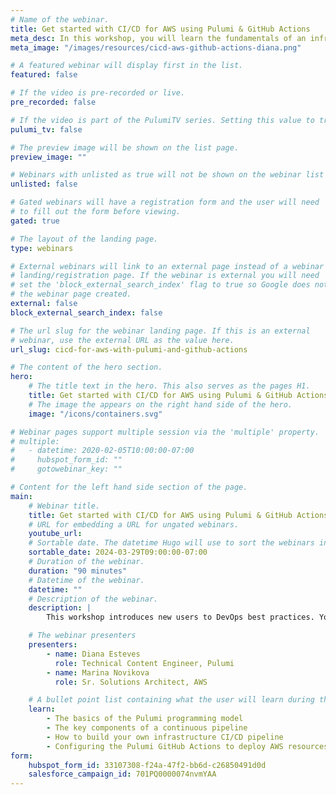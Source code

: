 ```yaml
---
# Name of the webinar.
title: Get started with CI/CD for AWS using Pulumi & GitHub Actions
meta_desc: In this workshop, you will learn the fundamentals of an infrastructure CI/CD pipeline through guided exercises using Pulumi.
meta_image: "/images/resources/cicd-aws-github-actions-diana.png"

# A featured webinar will display first in the list.
featured: false

# If the video is pre-recorded or live.
pre_recorded: false

# If the video is part of the PulumiTV series. Setting this value to true will list the video in the "PulumiTV" section.
pulumi_tv: false

# The preview image will be shown on the list page.
preview_image: ""

# Webinars with unlisted as true will not be shown on the webinar list
unlisted: false

# Gated webinars will have a registration form and the user will need
# to fill out the form before viewing.
gated: true

# The layout of the landing page.
type: webinars

# External webinars will link to an external page instead of a webinar
# landing/registration page. If the webinar is external you will need
# set the 'block_external_search_index' flag to true so Google does not index
# the webinar page created.
external: false
block_external_search_index: false

# The url slug for the webinar landing page. If this is an external
# webinar, use the external URL as the value here.
url_slug: cicd-for-aws-with-pulumi-and-github-actions

# The content of the hero section.
hero:
    # The title text in the hero. This also serves as the pages H1.
    title: Get started with CI/CD for AWS using Pulumi & GitHub Actions
    # The image the appears on the right hand side of the hero.
    image: "/icons/containers.svg"

# Webinar pages support multiple session via the 'multiple' property.
# multiple:
#   - datetime: 2020-02-05T10:00:00-07:00
#     hubspot_form_id: ""
#     gotowebinar_key: ""

# Content for the left hand side section of the page.
main:
    # Webinar title.
    title: Get started with CI/CD for AWS using Pulumi & GitHub Actions
    # URL for embedding a URL for ungated webinars.
    youtube_url: 
    # Sortable date. The datetime Hugo will use to sort the webinars in date order.
    sortable_date: 2024-03-29T09:00:00-07:00
    # Duration of the webinar.
    duration: "90 minutes"
    # Datetime of the webinar.
    datetime: ""
    # Description of the webinar.
    description: |
        This workshop introduces new users to DevOps best practices. You will become familiar with the core concepts needed to deploy cloud resources continuously. Walk through configuring Pulumi GitHub Actions to deploy AWS resources programmatically and accelerate your cloud projects with the skeleton code provided.

    # The webinar presenters
    presenters:
        - name: Diana Esteves
          role: Technical Content Engineer, Pulumi
        - name: Marina Novikova
          role: Sr. Solutions Architect, AWS

    # A bullet point list containing what the user will learn during the webinar.
    learn:
        - The basics of the Pulumi programming model
        - The key components of a continuous pipeline
        - How to build your own infrastructure CI/CD pipeline
        - Configuring the Pulumi GitHub Actions to deploy AWS resources
form:
    hubspot_form_id: 33107308-f24a-47f2-bb6d-c26850491d0d
    salesforce_campaign_id: 701PQ0000074nvmYAA
---
```

